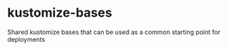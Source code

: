 # kustomize-bases
Shared kustomize bases that can be used as a common starting point for deployments
